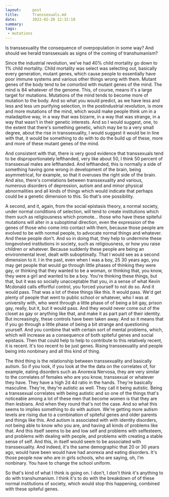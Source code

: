 ```yaml
---
layout:     post
title:      Transsexuals.md
date:       2022-02-20 12:32:18
summary:    
tags:
 - mutations
---
```


Is transsexuality the consequence of overpopulation in some way? And should we herald transsexuals as signs of the coming of transhumanism?

Since the industrial revolution, we've had 40% child mortality go down to 1% child mortality. Child mortality was select was selecting out, basically every generation, mutant genes, which cause people to essentially have poor immune systems and various other things wrong with them. Mutant genes of the body tend to be comorbid with mutant genes of the mind. The mind is 84 whatever of the genome. This, of course, means it's a large target for mutations. Mutations of the mind tends to become more of mutation to the body. And so what you would predict, as we have less and less and less um purifying selection, in the postindustrial revolution, is more and more mutations of the mind, which would make people think um in a maladaptive way, in a way that was bizarre, in a way that was strange, in a way that wasn't in their genetic interests. And so I would suggest, one, to the extent that there's something genetic, which may be to a very small degree, about the rise in transsexuality, I would suggest it would be in line with that, it would be something to do with to do the build up of these, more and more of these mutant genes of the mind.

And consistent with that, there is very good evidence that transsexuals tend to be disproportionately lefthanded, very like about 50, I think 50 percent of transsexual males are lefthanded. And lefthanded, this is normally a side of something having gone wrong in development of the brain, being asymmetrical, for example, so that it overuses the right side of the brain. And also, there's correlations between transsexuality and various, numerous disorders of depression, autism and and minor physical abnormalities and all kinds of things which would indicate that perhaps could be a genetic dimension to this. So that's one possibility.

A second, and it, again, from the social epistasis theory, a normal society, under normal conditions of selection, will tend to create institutions which them such as religiousness which promote... those who have these spiteful mutations will alter in a suboptimal direction, even the expression of the genes of those who come into contact with them, because those people are evolved to be with normal people, to advocate normal things and whatever. And these people don't. And so in doing that, they help to undermine these longevolved institutions in society, such as religiousness, or how you raise children or whatever. Because suddenly these people are being an environmental level, dealt with suboptimally. That I would see as a second dimension to it. I in the past, even when I was a boy, 25 30 years ago, you may get people that would go through little phases of thinking they were gay, or thinking that they wanted to be a woman, or thinking that, you know, they were a girl and wanted to be a boy. You're thinking these things, but that, but it was so socially unacceptable that you, in a sense of what Kevin Mcdonald calls effortful control, you forced yourself to not do so. And it would pass. That was a lot of these things like this. It would pass. We'd get plenty of people that went to public school or whatever, who I was at university with, who went through a little phase of of being a bit gay, prison gay, really, but it, but it would pass. And they would never come out of the closet as gay or anything like that, and make it as part part of their identity. But increasingly, these controls have been taken away. And so it means that if you go through a little phase of being a bit strange and questioning yourself. And you combine that with certain sort of mental problems, which, which will increase as a consequence of both spiteful genes and social epistasis. Then that could help to help to contribute to this relatively recent, it is recent. It's too recent to be just genes. Rising transsexuality and people being into  nonbinary and all this kind of thing.

The third thing is the relationship between transsexuality and basically autism. So if you look, if you look at the the data on the correlates of, for example, eating disorders such as Anorexia Nervosa, they are very similar to the correlates of females who are you know, transsexual or whatever they have. They have a high 2d 4d ratio in the hands. They're basically masculine. They're, they're autistic as well. They call it being autistic. Being a transsexual correlates with being autistic and so one of the things that's noticeable among a lot of these men that become women is that they are then lesbians. And when they round that's not the case. And so what this seems to implies something to do with autism. We're getting more autism levels are rising due to a combination of spiteful genes and older parents and things like this. And autism is associated with with identity disorders, not being able to know who you are, and having all kinds of problems like that. And this itself seems to be and low self and problems with selfesteem, and problems with dealing with people, and problems with creating a stable sense of self. And this, in itself would seem to be associated with transsexuality. And indeed, it's the same demographic that 20 or 30 years ago, would have been would have had anorexia and eating disorders. It's those people now who are in girls schools, who are saying, oh, I'm nonbinary. You have to change the school uniform. 

So that's kind of what I think is going on. I don't, I don't think it's anything to do with transhumanism. I think it's to do with the breakdown of of these normal institutions of society, which would stop this happening, combined with these spiteful genes.